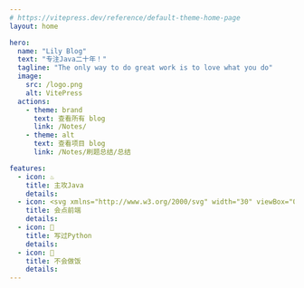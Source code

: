 ```yaml
---
# https://vitepress.dev/reference/default-theme-home-page
layout: home

hero:
  name: "Lily Blog"
  text: "专注Java二十年！"
  tagline: "The only way to do great work is to love what you do"
  image:
    src: /logo.png
    alt: VitePress
  actions:
    - theme: brand
      text: 查看所有 blog
      link: /Notes/
    - theme: alt
      text: 查看项目 blog
      link: /Notes/刷题总结/总结

features:
  - icon: ♨️
    title: 主攻Java
    details: 
  - icon: <svg xmlns="http://www.w3.org/2000/svg" width="30" viewBox="0 0 256 220.8"><path fill="#41B883" d="M204.8 0H256L128 220.8 0 0h97.92L128 51.2 157.44 0h47.36Z"/><path fill="#41B883" d="m0 0 128 220.8L256 0h-51.2L128 132.48 50.56 0H0Z"/><path fill="#35495E" d="M50.56 0 128 133.12 204.8 0h-47.36L128 51.2 97.92 0H50.56Z"/></svg>
    title: 会点前端
    details: 
  - icon: 🚀
    title: 写过Python
    details: 
  - icon: 🍚
    title: 不会做饭
    details: 
---
```


